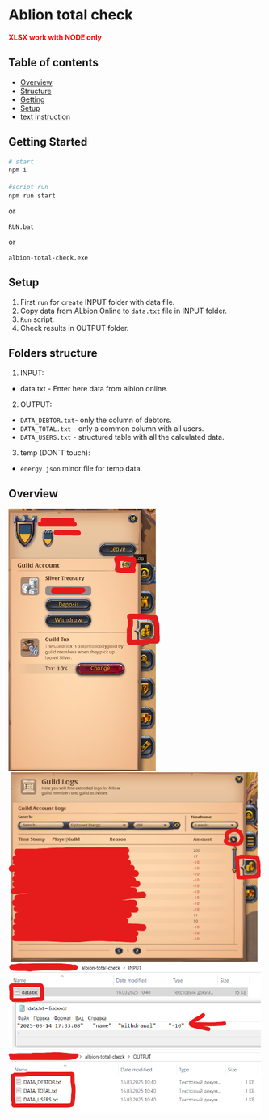 # Ablion total check

<span style="color:red;">
    <b>
       XLSX work with NODE only
    </b>
</span>

## Table of contents

- [Overview](#overview)
- [Structure](#folders-structure)
- [Getting](#getting-started)
- [Setup](#setup)
- [text instruction](/README.txt)

## Getting Started

```bash
# start
npm i

#script run
npm run start
```

or

```
RUN.bat
```

or

```
albion-total-check.exe
```

## Setup

1. First `run` for `create` INPUT folder with data file.
2. Copy data from ALbion Online to `data.txt` file in INPUT folder.
3. `Run` script.
4. Check results in OUTPUT folder.

## Folders structure

1. INPUT:

- data.txt - Enter here data from albion online.

2. OUTPUT:

- `DATA_DEBTOR.txt`- only the column of debtors.
- `DATA_TOTAL.txt` - only a common column with all users.
- `DATA_USERS.txt` - structured table with all the calculated data.

3. temp (DON`T touch):

- `energy.json` minor file for temp data.

## Overview

<img src="./img/instruction-1.png" alt="screenshot-1" width="300">
<img src="./img/instruction-2.png" alt="screenshot-2" width="500">
<br>
<img src="./img/instruction-3.png" alt="screenshot-3" width="500">
<img src="./img/instruction-4.png" alt="screenshot-4" width="500">
